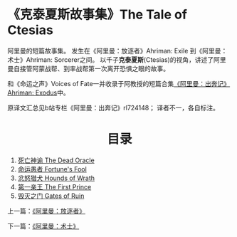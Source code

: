# 《克泰夏斯故事集》The Tale of Ctesias

阿里曼的短篇故事集。
发生在《阿里曼：放逐者》Ahriman: Exile 到《阿里曼：术士》Ahriman: Sorcerer之间。
以千子**克泰夏斯**\(Ctesias\)的视角，讲述了阿里曼自接管阿蒙战帮、到率战帮第一次离开恐惧之眼的故事。

和《命运之声》Voices of Fate一并收录于阿教授的短篇合集[《阿里曼：出奔记》Ahriman: Exodus](../AhrimanExodusIndex.md)中。

原译文汇总见b站专栏《阿里曼：出奔记》rl724148；
译者不一，各自标注。

<div align="center">
<h1>目录</h1>
</div>

1. [死亡神谕 The Dead Oracle](TheDeadOracle.md)
2. [命运愚者 Fortune's Fool](Fortune'sFool.md)
3. [忿怒猎犬 Hounds of Wrath](HoundsOfWrath.md)
4. [第一亲王 The First Prince](TheFirstPrince.md)
5. [毁灭之门 Gates of Ruin](GatesOfRuin.md)


上一篇：[《阿里曼：放逐者》](../AhrimanExile/AhrimanExileIndex.md)

下一篇：[《阿里曼：术士》](../AhrimanSorcerer/AhrimanSorcererIndex.md)
